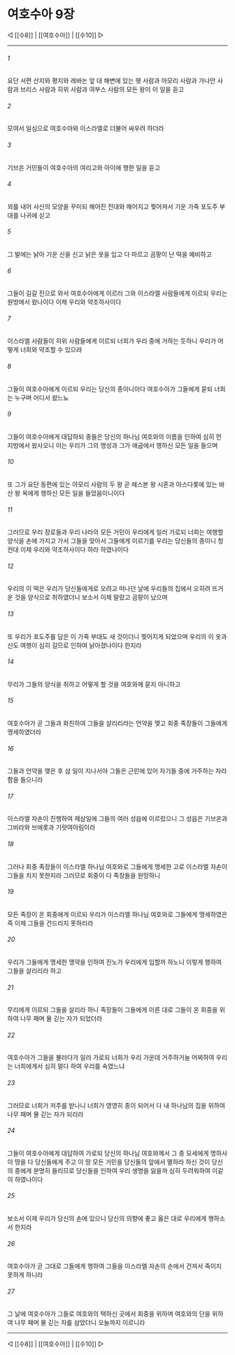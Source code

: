 # 여호수아 9장

◁ [[수8]] | [[여호수아]] | [[수10]] ▷
***

###### 1
요단 서편 산지와 평지와 레바논 앞 대 해변에 있는 헷 사람과 아모리 사람과 가나안 사람과 브리스 사람과 히위 사람과 여부스 사람의 모든 왕이 이 일을 듣고

###### 2
모여서 일심으로 여호수아와 이스라엘로 더불어 싸우려 하더라

###### 3
기브온 거민들이 여호수아의 여리고와 아이에 행한 일을 듣고

###### 4
꾀를 내어 사신의 모양을 꾸미되 해어진 전대와 해어지고 찢어져서 기운 가죽 포도주 부대를 나귀에 싣고

###### 5
그 발에는 낡아 기운 신을 신고 낡은 옷을 입고 다 마르고 곰팡이 난 떡을 예비하고

###### 6
그들이 길갈 진으로 와서 여호수아에게 이르러 그와 이스라엘 사람들에게 이르되 우리는 원방에서 왔나이다 이제 우리와 약조하사이다

###### 7
이스라엘 사람들이 히위 사람들에게 이르되 너희가 우리 중에 거하는 듯하니 우리가 어떻게 너희와 약조할 수 있으랴

###### 8
그들이 여호수아에게 이르되 우리는 당신의 종이니이다 여호수아가 그들에게 묻되 너희는 누구며 어디서 왔느뇨

###### 9
그들이 여호수아에게 대답하되 종들은 당신의 하나님 여호와의 이름을 인하여 심히 먼 지방에서 왔사오니 이는 우리가 그의 명성과 그가 애굽에서 행하신 모든 일을 들으며

###### 10
또 그가 요단 동편에 있는 아모리 사람의 두 왕 곧 헤스본 왕 시혼과 아스다롯에 있는 바산 왕 옥에게 행하신 모든 일을 들었음이니이다

###### 11
그러므로 우리 장로들과 우리 나라의 모든 거민이 우리에게 일러 가로되 너희는 여행할 양식을 손에 가지고 가서 그들을 맞아서 그들에게 이르기를 우리는 당신들의 종이니 청컨대 이제 우리와 약조하사이다 하라 하였나이다

###### 12
우리의 이 떡은 우리가 당신들에게로 오려고 떠나던 날에 우리들의 집에서 오히려 뜨거운 것을 양식으로 취하였더니 보소서 이제 말랐고 곰팡이 났으며

###### 13
또 우리가 포도주를 담은 이 가죽 부대도 새 것이더니 찢어지게 되었으며 우리의 이 옷과 신도 여행이 심히 길므로 인하여 낡아졌나이다 한지라

###### 14
무리가 그들의 양식을 취하고 어떻게 할 것을 여호와께 묻지 아니하고

###### 15
여호수아가 곧 그들과 화친하여 그들을 살리리라는 언약을 맺고 회중 족장들이 그들에게 맹세하였더라

###### 16
그들과 언약을 맺은 후 삼 일이 지나서야 그들은 근린에 있어 자기들 중에 거주하는 자라 함을 들으니라

###### 17
이스라엘 자손이 진행하여 제삼일에 그들의 여러 성읍에 이르렀으니 그 성읍은 기브온과 그비라와 브에롯과 기럇여아림이라

###### 18
그러나 회중 족장들이 이스라엘 하나님 여호와로 그들에게 맹세한 고로 이스라엘 자손이 그들을 치지 못한지라 그러므로 회중이 다 족장들을 원망하니

###### 19
모든 족장이 온 회중에게 이르되 우리가 이스라엘 하나님 여호와로 그들에게 맹세하였은즉 이제 그들을 건드리지 못하리라

###### 20
우리가 그들에게 맹세한 맹약을 인하여 진노가 우리에게 임할까 하노니 이렇게 행하여 그들을 살리리라 하고

###### 21
무리에게 이르되 그들을 살리라 하니 족장들이 그들에게 이른 대로 그들이 온 회중을 위하여 나무 패며 물 긷는 자가 되었더라

###### 22
여호수아가 그들을 불러다가 일러 가로되 너희가 우리 가운데 거주하거늘 어찌하여 우리는 너희에게서 심히 멀다 하여 우리를 속였느냐

###### 23
그러므로 너희가 저주를 받나니 너희가 영영히 종이 되어서 다 내 하나님의 집을 위하여 나무 패며 물 긷는 자가 되리라

###### 24
그들이 여호수아에게 대답하여 가로되 당신의 하나님 여호와께서 그 종 모세에게 명하사 이 땅을 다 당신들에게 주고 이 땅 모든 거민을 당신들의 앞에서 멸하라 하신 것이 당신의 종에게 분명히 들리므로 당신들을 인하여 우리 생명을 잃을까 심히 두려워하여 이같이 하였나이다

###### 25
보소서 이제 우리가 당신의 손에 있으니 당신의 의향에 좋고 옳은 대로 우리에게 행하소서 한지라

###### 26
여호수아가 곧 그대로 그들에게 행하여 그들을 이스라엘 자손의 손에서 건져서 죽이지 못하게 하니라

###### 27
그 날에 여호수아가 그들로 여호와의 택하신 곳에서 회중을 위하며 여호와의 단을 위하여 나무 패며 물 긷는 자를 삼았더니 오늘까지 이르니라

***
◁ [[수8]] | [[여호수아]] | [[수10]] ▷